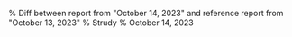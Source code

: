% Diff between report from "October 14, 2023" and reference report from "October 13, 2023"
% Strudy
% October 14, 2023


